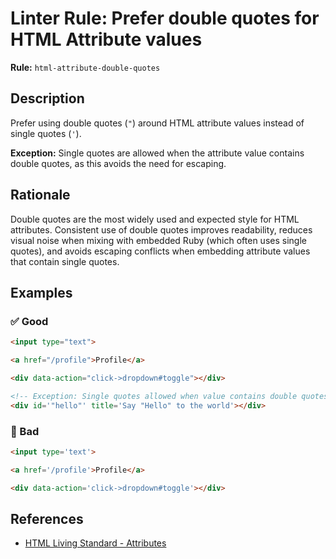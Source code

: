# Linter Rule: Prefer double quotes for HTML Attribute values

**Rule:** `html-attribute-double-quotes`

## Description

Prefer using double quotes (`"`) around HTML attribute values instead of single quotes (`'`).

**Exception:** Single quotes are allowed when the attribute value contains double quotes, as this avoids the need for escaping.

## Rationale

Double quotes are the most widely used and expected style for HTML attributes. Consistent use of double quotes improves readability, reduces visual noise when mixing with embedded Ruby (which often uses single quotes), and avoids escaping conflicts when embedding attribute values that contain single quotes.

## Examples

### ✅ Good

```html
<input type="text">

<a href="/profile">Profile</a>

<div data-action="click->dropdown#toggle"></div>

<!-- Exception: Single quotes allowed when value contains double quotes -->
<div id='"hello"' title='Say "Hello" to the world'></div>
```


### 🚫 Bad

```html
<input type='text'>

<a href='/profile'>Profile</a>

<div data-action='click->dropdown#toggle'></div>
```

## References

* [HTML Living Standard - Attributes](https://html.spec.whatwg.org/multipage/syntax.html#attributes-2)
